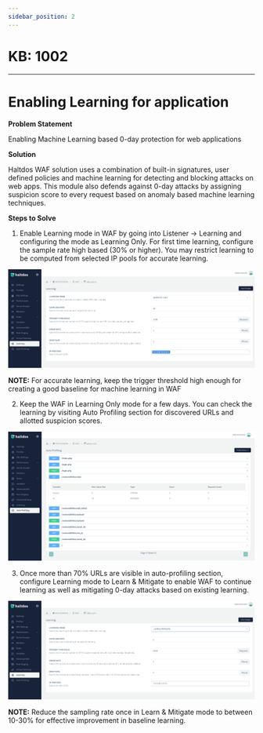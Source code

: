 ```yaml
---
sidebar_position: 2
---
```


# KB: 1002

---


#  Enabling Learning for application

**Problem Statement**

Enabling Machine Learning based 0-day protection for web applications

**Solution**

Haltdos WAF solution uses a combination of built-in signatures, user defined policies and machine learning for detecting and blocking attacks on web apps. This module also defends against 0-day attacks by assigning suspicion score to every request based on anomaly based machine learning techniques. 

**Steps to Solve**

1. Enable Learning mode in WAF by going into Listener -> Learning and configuring the mode as Learning Only.  For first time learning, configure the sample rate high based (30% or higher). You may restrict learning to be computed from selected IP pools for accurate learning.

![kb-1002](/img/waf/v6/kb/learning.png)

**NOTE:** For accurate learning, keep the trigger threshold high enough for creating a good baseline for machine learning in WAF

2. Keep the WAF in Learning Only mode for a few days. You can check the learning by visiting Auto Profiling section for discovered URLs and allotted suspicion scores.

![kb-1002](/img/waf/v6/kb/profiling.png)

3. Once more than 70% URLs are visible in auto-profiling section, configure Learning mode to Learn & Mitigate to enable WAF to continue learning as well as mitigating 0-day attacks based on existing learning.

![kb-1002](/img/waf/v6/kb/mitigate.png)

**NOTE:** Reduce the sampling rate once in Learn & Mitigate mode to between 10-30% for effective improvement in baseline learning.
